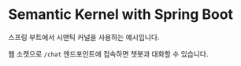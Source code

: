 # Semantic Kernel with Spring Boot

스프링 부트에서 시맨틱 커널을 사용하는 예시입니다. 

웹 소켓으로 `/chat` 엔드포인트에 접속하면 챗봇과 대화할 수 있습니다.